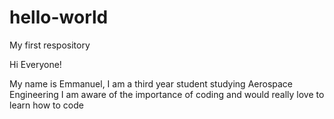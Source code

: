 # hello-world
My first respository

Hi Everyone!

My name is Emmanuel, I am a third year student studying Aerospace Engineering
I am aware of the importance of coding and would really love to learn how to code
